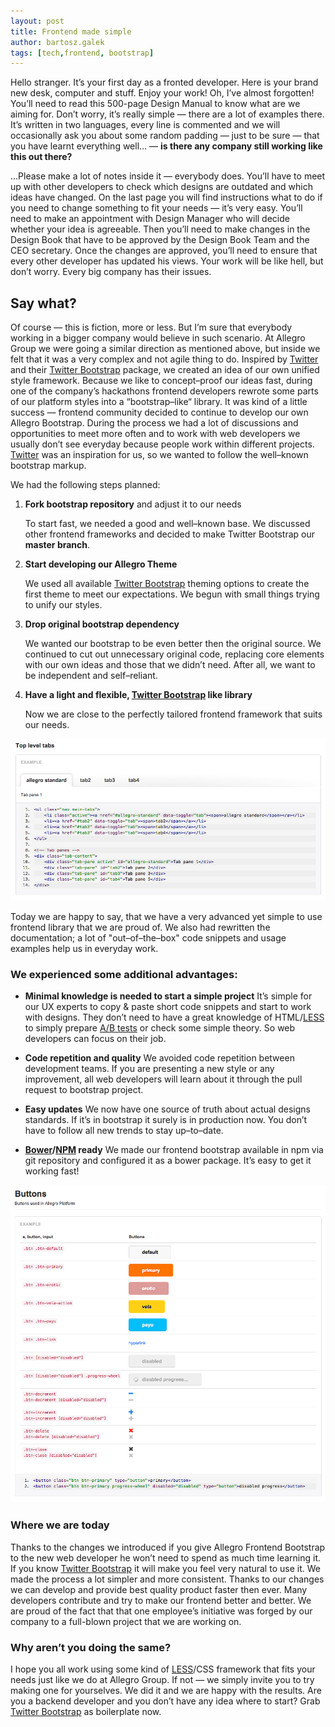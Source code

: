 ```yaml
---
layout: post
title: Frontend made simple
author: bartosz.galek
tags: [tech,frontend, bootstrap]
---
```


Hello stranger. It’s your first day as a fronted developer. Here is your brand new desk, computer and stuff.
Enjoy your work! Oh, I’ve almost forgotten! You’ll need to read this 500-page Design Manual to know what are we aiming for.
Don’t worry, it’s really simple — there are a lot of examples there. It’s written in two languages, every line is commented
and we will occasionally ask you about some random padding — just to be sure — that you have learnt everything well… — **is there any company still working like this out there?**

…Please make a lot of notes inside it — everybody does. You’ll have to meet up with other developers to check which
designs are outdated and which ideas have changed. On the last page you will find instructions what to do if you need to
change something to fit your needs — it’s very easy. You’ll need to make an appointment with Design Manager who will decide whether your idea is agreeable.
Then you’ll need to make changes in the Design Book that have to be approved by the Design Book Team and the CEO secretary.
Once the changes are approved, you’ll need to ensure that every other developer has updated his views. Your work will be like hell, but don’t worry.
Every big company has their issues.

## Say what?
Of course — this is fiction, more or less. But I’m sure that everybody working in a bigger company would believe in such scenario.
At Allegro Group we were going a similar direction as mentioned above, but inside we felt that it was a very complex and not agile thing to do.
Inspired by [Twitter](http://twitter.com/ "Connect with your friends — and other fascinating people.") and their [Twitter Bootstrap](http://getbootstrap.com/ "Bootstrap is the most popular HTML, CSS, and JS framework for developing responsive, mobile first projects on the web.") package, we created an idea of our own unified style framework.
Because we like to concept–proof our ideas fast, during one of the company’s hackathons frontend developers
rewrote some parts of our platform styles into a “bootstrap–like“ library.
It was kind of a little success — frontend community decided to continue to develop our own Allegro Bootstrap.
During the process we had a lot of discussions and opportunities to meet more often and to work with web developers we usually
don’t see everyday because people work within different projects. [Twitter](http://twitter.com/ "Connect with your friends — and other fascinating people.") was an inspiration for us, so we wanted to follow the well–known bootstrap markup.

We had the following steps planned:

1.  **Fork bootstrap repository** and adjust it to our needs

    To start fast, we needed a good and well–known base. We discussed other frontend frameworks and decided to make Twitter Bootstrap our **master branch**.

1.  **Start developing our Allegro Theme**

    We used all available [Twitter Bootstrap](http://getbootstrap.com/ "Bootstrap is the most popular HTML, CSS, and JS framework for developing responsive, mobile first projects on the web.") theming options to create the first theme to meet our expectations. We begun with small things trying to unify our styles.

1.  **Drop original bootstrap dependency**

    We wanted our bootstrap to be even better then the original source. We continued to cut out unnecessary original code, replacing core elements with our own ideas and those that we didn’t need. After all, we want to be independent and self–reliant.

1.  **Have a light and flexible, [Twitter Bootstrap](http://getbootstrap.com/ "Bootstrap is the most popular HTML, CSS, and JS framework for developing responsive, mobile first projects on the web.") like library**

    Now we are close to the perfectly tailored frontend framework that suits our needs.

![Allegro Frontend Bootstrap tabs example](/img/articles/2015-02-19-frontend-made-simple/tabs.png "Allegro Frontend Bootstrap tabs example")

Today we are happy to say, that we have a very advanced yet simple to use frontend library that we are proud of.
We also had rewritten the documentation; a lot of "out–of–the–box" code snippets and usage examples help us in everyday work.

### We experienced some additional advantages:

*   **Minimal knowledge is needed to start a simple project**
    It’s simple for our UX experts to copy &amp; paste short code snippets and start to work with designs. They don’t need to have a great knowledge of HTML/[LESS](http://en.wikipedia.org/wiki/Less_%28stylesheet_language%29) to simply prepare [A/B tests]("http://en.wikipedia.org/wiki/A/B_testing") or check some simple theory. So web developers can focus on their job.

*   **Code repetition and quality**
    We avoided code repetition between development teams. If you are presenting a new style or any improvement, all web developers will learn about it through the pull request to bootstrap project.

*   **Easy updates**
    We now have one source of truth about actual designs standards. If it’s in bootstrap it surely is in production now. You don’t have to follow all new trends to stay up–to–date.

*   **[Bower](http://bower.io/ "A package manager for the web")/[NPM](https://www.npmjs.com/ "npm is the package manager for node") ready**
    We made our frontend bootstrap available in npm via git repository and configured it as a bower package. It’s easy to get it working fast!

![Allegro Frontend Bootstrap buttons example](/img/articles/2015-02-19-frontend-made-simple/buttons.png "Allegro Frontend Bootstrap buttons example")

### Where we are today

Thanks to the changes we introduced if you give Allegro Frontend Bootstrap to the new web developer he won’t need to spend as much time learning it.
If you know [Twitter Bootstrap](http://getbootstrap.com/ "Bootstrap is the most popular HTML, CSS, and JS framework for developing responsive, mobile first projects on the web.") it will make you feel very natural to use it. We made the process a lot simpler and more consistent.
Thanks to our changes we can develop and provide best quality product faster then ever.
Many developers contribute and try to make our frontend better and better.
We are proud of the fact that that one employee’s initiative was forged by our company to a full-blown project that we are working on.

### Why aren’t you doing the same?

I hope you all work using some kind of [LESS](http://en.wikipedia.org/wiki/Less_%28stylesheet_language%29)/CSS framework that fits your needs just like we do at Allegro Group. If not — we simply invite you to try making one for yourselves.
We did it and we are happy with the results. Are you a backend developer and you don’t have any idea where to start? Grab [Twitter Bootstrap](http://getbootstrap.com/ "Bootstrap is the most popular HTML, CSS, and JS framework for developing responsive, mobile first projects on the web.") as boilerplate now.
